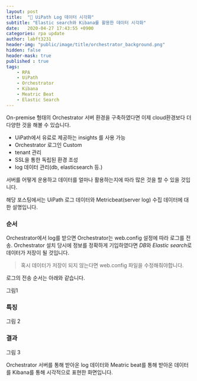 ```yaml
---
layout: post
title:  "🚢 UiPath Log 데이터 시각화"
subtitle: "Elastic search와 Kibana를 활용한 데이터 시각화" 
date:   2020-04-27 17:43:55 +0900
categories: rpa update
author: labft3231
header-img: "public/image/title/orchestrator_background.png"
hidden: false
header-mask: true
published : true
tags:
    - RPA
    - UiPath
    - Orchestrator
    - Kibana
    - Meatric Beat
    - Elastic Search
---
```


On-premise 형태의 Orchestrator 서버 환경을 구축하였다면 이제 cloud환경보다 더 다양한 것을 해볼 수 있습니다.
- UiPath에서 유료로 제공하는 insights 를 사용 가능
- Orchestrator 로그인 Custom
- tenant 관리
- SSL을 통한 독립된 환경 조성
- log 데이터 관리(db, elasticsearch 등.)

서버를 어떻게 운용하고 데이터를 얼마나 활용하는지에 따라 많은 것을 할 수 있을 것입니다.

해당 포스팅에서는 UiPath 로그 데이터와 Metricbeat(server log) 수집 데이터에 대한 설명입니다.

### 순서
Orchestrator에서 log를 받으면 Orchestrator는 web.config 설정에 따라 로그를 전송.
Orchestrator 설치 당시에 정보를 정확하게 기입하였다면 *DB*와 *Elastic search*로 데이터가 저장이 될 것입니다.
> 혹시 데이터가 저장이 되지 않는다면 web.config 파일을 수정해줘야합니다.

로그의 전송 순서는 아래와 같습니다. 

그림1

### 특징
그림 2



### 결과

그림 3

Orchestrator 서버를 통해 받아온 log 데이터와 Meatric beat를 통해 받아온 데이터를 Kibana를 통해 시각적으로 표현한 화면입니다.
